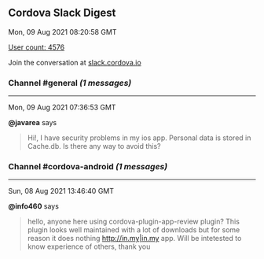 ## Cordova Slack Digest
Mon, 09 Aug 2021 08:20:58 GMT

[User count: 4576](https://cordova.slack.com/)


Join the conversation at [slack.cordova.io](http://slack.cordova.io/)

### __Channel #general__ _(1 messages)_
---

Mon, 09 Aug 2021 07:36:53 GMT

__@javarea__ says 
> Hi!, I have security problems in my ios app. Personal data is stored in Cache.db. Is there any way to avoid this?
> 

### __Channel #cordova-android__ _(1 messages)_
---

Sun, 08 Aug 2021 13:46:40 GMT

__@info460__ says 
> hello, anyone here using cordova-plugin-app-review plugin?
> This plugin looks well maintained with a lot of downloads but for some reason it does nothing <http://in.my|in.my> app. Will be intetested to know experience of others, thank you
> 
